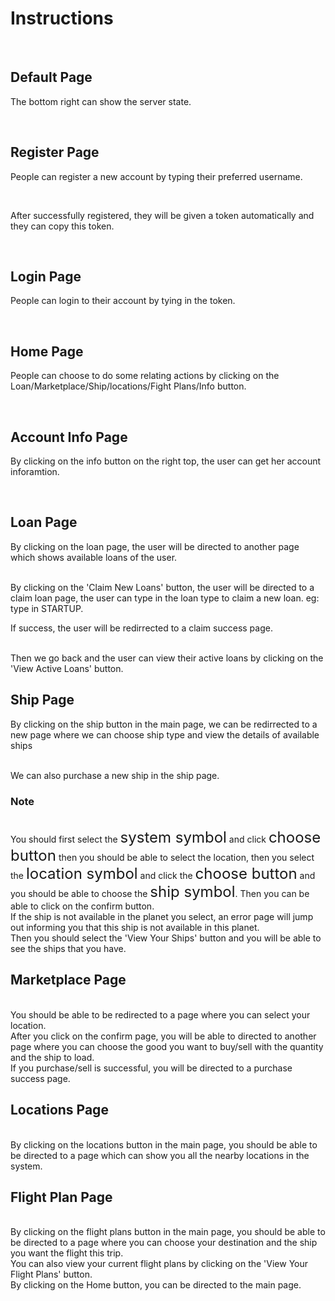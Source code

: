 # Instructions
<br/>

## Default Page

The bottom right can show the server state.

<br/>

## Register Page

People can register a new account by typing their preferred username.


<br/>

After successfully registered, they will be given a token automatically and they can copy this token.


<br/>

## Login Page

People can login to their account by tying in the token.


<br/>


## Home Page


People can choose to do some relating actions by clicking on the Loan/Marketplace/Ship/locations/Fight Plans/Info button.


<br/>

## Account Info Page

By clicking on the info button on the right top, the user can get her account inforamtion.


<br/>


## Loan Page

By clicking on the loan page, the user will be directed to another page which shows available loans of the user.


<br/>
By clicking on the 'Claim New Loans' button, the user will be directed to a claim loan page, the user can type in the loan type to claim a new loan. eg: type in STARTUP.


<br/>

If success, the user will be redirrected to a claim success page.



<br/>
Then we go back and the user can view their active loans by clicking on the 'View Active Loans' button.


<br/>

## Ship Page

By clicking on the ship button in the main page, we can be redirrected to a new page where we can choose ship type and view the details of available ships

<br/>
We can also purchase a new ship in the ship page. 


### Note

<br/>
You should first select the <font size=5>system symbol</font> and click <font size=5>choose button</font> then you should be able to select the location, then you select the <font size=5>location symbol</font> and click the  <font size=5>choose button</font> and you should be able to choose the <font size=5>ship symbol</font>. Then you can be able to click on the confirm button.

<br/>
If the ship is not available in the planet you select, an error page will jump out informing you that this ship is not available in this planet.

<br/>
Then you should select the 'View Your Ships' button and you will be able to see the ships that you have.



<br/>

## Marketplace Page

<br/>
You should be able to be redirected to a page where you can select your location.

<br/>
After you click on the confirm page, you will be able to directed to another page where you can choose the good you want to buy/sell with the quantity and the ship to load.

<br/>
If you purchase/sell is successful, you will be directed to a purchase success page.

<br/>

## Locations Page

<br/>
By clicking on the locations button in the main page, you should be able to be directed to a page which can show you all the nearby locations in the system.

<br/>

## Flight Plan Page

<br/>
By clicking on the flight plans button in the main page, you should be able to be directed to a page where you can choose your destination and the ship you want the flight this trip.

<br/>
You can also view your current flight plans by clicking on the 'View Your Flight Plans' button.


<br/>
By clicking on the Home button, you can be directed to the main page.
